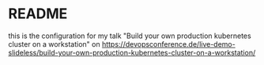 README
===

this is the configuration for my talk "Build your own production kubernetes cluster on a workstation" on https://devopsconference.de/live-demo-slideless/build-your-own-production-kubernetes-cluster-on-a-workstation/